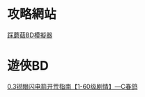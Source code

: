 # 攻略網站
[踩蘑菇BD模擬器](https://poe2.caimogu.cc/planner#/plan)

# 遊俠BD
[0.3锐眼闪电箭开荒指南【1-60级剧情】—C春鸽](https://poe2.caimogu.cc/planner#/plan/FxkhqDmg)